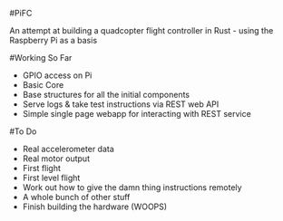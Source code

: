 #PiFC

An attempt at building a quadcopter flight controller in Rust - using the Raspberry Pi as a basis

#Working So Far
- GPIO access on Pi
- Basic Core
- Base structures for all the initial components
- Serve logs & take test instructions via REST web API
- Simple single page webapp for interacting with REST service

#To Do
- Real accelerometer data
- Real motor output
- First flight
- First level flight
- Work out how to give the damn thing instructions remotely
- A whole bunch of other stuff
- Finish building the hardware (WOOPS)
